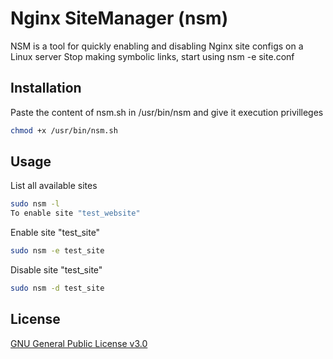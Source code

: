 # Nginx SiteManager (nsm)

NSM is a tool for quickly enabling and disabling Nginx site configs on a Linux server
Stop making symbolic links, start using nsm -e site.conf

## Installation

Paste the content of nsm.sh in /usr/bin/nsm
and give it execution privilleges
```bash
chmod +x /usr/bin/nsm.sh
```

## Usage
List all available sites

```bash
sudo nsm -l
To enable site "test_website"
```
Enable site "test_site"
```bash
sudo nsm -e test_site
```
Disable site "test_site"
```bash
sudo nsm -d test_site
```
## License
[GNU General Public License v3.0](https://choosealicense.com/licenses/gpl-3.0/)
